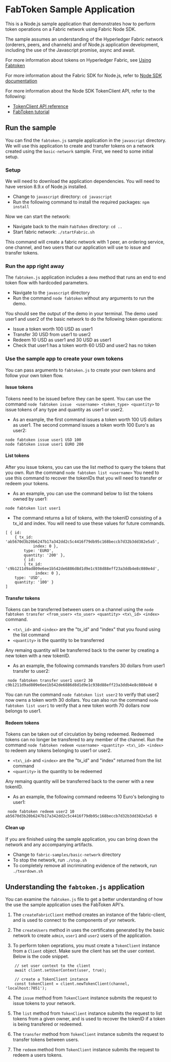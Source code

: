 
# FabToken Sample Application

This is a Node.js sample application that demonstrates how to perform token operations on
a Fabric network using Fabric Node SDK.

The sample assumes an understanding of the Hyperledger Fabric network (orderers, peers,
and channels) and of Node.js application development, including the use of the Javascript
promise, async and await.

For more information about tokens on Hyperledger Fabric, see 
[Using Fabtoken](https://hyperledger-fabric.readthedocs.io/en/latest/token/FabToken.html)

For more information about the Fabric SDK for Node.js, refer to
[Node SDK documentation](https://fabric-sdk-node.github.io/master/index.html)

For more information about the Node SDK TokenClient API, refer to the following:
* [TokenClient API reference](https://fabric-sdk-node.github.io/master/TokenClient.html)
* [FabToken tutorial](https://fabric-sdk-node.github.io/master/tutorial-fabtoken.html)

## Run the sample
You can find the `fabtoken.js` sample application in the `javascript` directory. We will
use this application to create and transfer tokens on a network created using the 
`basic-network` sample. First, we need to some initial setup. 

### Setup
We will need to download the application dependencies. You will need to have version 8.9.x
of Node.js installed.
* Change to `javascript` directory: `cd javascript`
* Run the following command to install the required packages: `npm install`

Now we can start the network:
* Navigate back to the main `FabToken` directory: `cd ..`
* Start fabric network: `./startFabric.sh`

This command will create a fabric network with 1 peer, an ordering service, one
channel, and two users that our application will use to issue and transfer tokens.

### Run the app right away

The `fabtoken.js` application includes a `demo` method that runs an end to end token flow 
with hardcoded parameters.

* Navigate to the `javascript` directory
* Run the command `node fabtoken` without any arguments to run the demo. 

You should see the output of the demo in your terminal. The demo used user1 and user2 of
the basic network to do the following token operations:
* Issue a token worth 100 USD as user1
* Transfer 30 USD from user1 to user2
* Redeem 10 USD as user1 and 30 USD as user1
* Check that user1 has a token worth 60 USD and user2 has no token

### Use the sample app to create your own tokens

You can pass arguments to `fabtoken.js` to create your own tokens and follow your own
token flow. 

#### Issue tokens

Tokens need to be issued before they can be spent. You can use the command
`node fabtoken issue  <username> <token_type> <quantity>` to issue tokens of any
type and quantity as user1 or user2.

* As an example, the first command issues a token worth 100 US dollars as user1. The
second command issues a token worth 100 Euro's as user2:

```
node fabtoken issue user1 USD 100
node fabtoken issue user1 EURO 200
```

#### List tokens

After you issue tokens, you can use the list method to query the tokens that you own. Run
the command `node fabtoken list <username>` You need to use this command to recover the
tokenIDs that you will need to transfer or redeem your tokens.

* As an example, you can use the command below to list the tokens owned by user1:

```
node fabtoken list user1
```
* The command returns a list of tokens, with the tokenID consisting of a tx_id and
index. You will need to use these values for future commands.

```
[ { id:
    { tx_id: 'ab5670d3b20b6247b17a342dd2c5c4416f79db95c168beccb7d32b3dd382e5a5',
            index: 0 },
        type: 'EURO',
        quantity: '200' },
    	{ id:
        { tx_id: 'c9b1211d9ad809e6ee1b542de6886d8d1d9e1c938d88eff23a3ddb4e8c080e4d',
             index: 0 },
    type: 'USD',
    quantity: '100' }
]
```

#### Transfer tokens

Tokens can be transferred between users on a channel using the 
`node fabtoken transfer <from_user> <to_user> <quantity> <tx\_id> <index>` command.
* `<tx\_id>` and `<index>` are the "tx\_id" and "index" that you found using the list 
command
* `<quantity>` is the quantity to be transferred

Any remaing quantity will be transferred back to the owner by creating a new token with 
a new tokenID.
* As an example, the following commands transfers 30 dollars from  user1 transfer to 
user2:

```
 node fabtoken transfer user1 user2 30 c9b1211d9ad809e6ee1b542de6886d8d1d9e1c938d88eff23a3ddb4e8c080e4d 0
 ```

You can run the command `node fabtoken list user2` to verify that user2 now owns a token
worth 30 dollars. You can also run the command `node fabtoken list user1` to verify that
a new token worth 70 dollars now belongs to user1.


#### Redeem tokens

Tokens can be taken out of circulation by being redeemed. Redeemed tokens can no longer 
be transfered to any member of the channel. Run the command 
`node fabtoken redeem <username> <quantity> <tx\_id> <index>` to redeem any tokens
belonging to user1 or user2.
* `<tx\_id>` and `<index>` are the "tx\_id" and "index" returned from the list command
* `<quantity>` is the quantity to be redeemed

Any remaing quantity will be transferred back to the owner with a new tokenID.
* As an example, the following command redeems 10 Euro's belonging to user1:

```
 node fabtoken redeem user2 10 ab5670d3b20b6247b17a342dd2c5c4416f79db95c168beccb7d32b3dd382e5a5 0
 ```

#### Clean up

If you are finished using the sample application, you can bring down the network and any
accompanying artifacts.

* Change to `fabric-samples/basic-network` directory
* To stop the network, run `./stop.sh`
* To completely remove all incriminating evidence of the network, run `./teardown.sh`
 

## Understanding the `fabtoken.js` application

You can examine the `fabtoken.js` file to get a better understanding of how the use the
sample application uses the FabToken API's.


1. The `createFabricClient` method creates an instance of the fabric-client, and is
used to connect to the components of yor network. 

2. The `createUsers` method in uses the certificates generated by the basic network to
create `admin`, `user1` and `user2` users of the application.

3. To perform token oeprations, you must create a `TokenClient` instance from a `Client`
object. Make sure the client has set the user context. Below is the code snippet.

```
	// set user context to the client
	await client.setUserContext(user, true);

	// create a TokenClient instance
	const tokenClient = client.newTokenClient(channel, 'localhost:7051');
```

4. The `issue` method from `TokenClient` instance submits the request to issue tokens to
your network.

5. The `list` method from `TokenClient` instance submits the request to list tokens from a
given owner, and is used to recover the tokenID if a token is being transfered or redeemed.

6. The `transfer` method from `TokenClient` instance submits the request to transfer tokens
between users.

7. The `redeem` method from `TokenClient` instance submits the request to redeem a users
tokens.